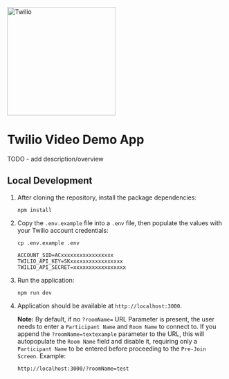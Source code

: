 <a  href="https://www.twilio.com">
<img  src="https://static0.twilio.com/marketing/bundles/marketing/img/logos/wordmark-red.svg"  alt="Twilio"  width="250"  />
</a>

# Twilio Video Demo App

TODO - add description/overview

## Local Development

1. After cloning the repository, install the package dependencies:

   ```
   npm install
   ```

2. Copy the `.env.example` file into a `.env` file, then populate the values with your Twilio account credentials:

   ```
   cp .env.example .env
   ```

   ```
   ACCOUNT_SID=ACxxxxxxxxxxxxxxxxx
   TWILIO_API_KEY=SKxxxxxxxxxxxxxxxxx
   TWILIO_API_SECRET=xxxxxxxxxxxxxxxxx
   ```

3. Run the application:

   ```
   npm run dev
   ```

4. Application should be available at `http://localhost:3000`.

   **Note:** By default, if no `?roomName=` URL Parameter is present, the user needs to enter a `Participant Name` and `Room Name` to connect to. If you append the `?roomName=textexample` parameter to the URL, this will autopopulate the `Room Name` field and disable it, requiring only a `Participant Name` to be entered before proceeding to the `Pre-Join Screen`. Example:

   ```
   http://localhost:3000/?roomName=test
   ```
